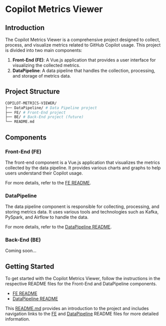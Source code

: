 # Copilot Metrics Viewer

## Introduction

The Copilot Metrics Viewer is a comprehensive project designed to collect, process, and visualize metrics related to GitHub Copilot usage. This project is divided into two main components:

1. **Front-End (FE)**: A Vue.js application that provides a user interface for visualizing the collected metrics.
2. **DataPipeline**: A data pipeline that handles the collection, processing, and storage of metrics data.

## Project Structure

```bash
COPILOT-METRICS-VIEWER/
├── DataPipeline/ # Data Pipeline project
├── FE/ # Front-End project
├── BE/ # Back-End project (future)
└── README.md

```

## Components

### Front-End (FE)

The front-end component is a Vue.js application that visualizes the metrics collected by the data pipeline. It provides various charts and graphs to help users understand their Copilot usage.

For more details, refer to the [FE README](FE/README.md).

### DataPipeline

The data pipeline component is responsible for collecting, processing, and storing metrics data. It uses various tools and technologies such as Kafka, PySpark, and Airflow to handle the data.

For more details, refer to the [DataPipeline README](DataPipeline/README.md).

### Back-End (BE)
Coming soon...

## Getting Started

To get started with the Copilot Metrics Viewer, follow the instructions in the respective README files for the Front-End and DataPipeline components.

- [FE README](FE/README.md)
- [DataPipeline README](DataPipeline/README.md)

This [README.md](http://_vscodecontentref_/#%7B%22uri%22%3A%7B%22%24mid%22%3A1%2C%22fsPath%22%3A%22%2FUsers%2Fnguyen.truong.an%2FPersonals%2Fcopilot-metrics-viewer%2FREADME.md%22%2C%22path%22%3A%22%2FUsers%2Fnguyen.truong.an%2FPersonals%2Fcopilot-metrics-viewer%2FREADME.md%22%2C%22scheme%22%3A%22file%22%7D%7D) provides an introduction to the project and includes navigation links to the [FE](http://_vscodecontentref_/#%7B%22uri%22%3A%7B%22%24mid%22%3A1%2C%22fsPath%22%3A%22%2FUsers%2Fnguyen.truong.an%2FPersonals%2Fcopilot-metrics-viewer%2FFE%22%2C%22path%22%3A%22%2FUsers%2Fnguyen.truong.an%2FPersonals%2Fcopilot-metrics-viewer%2FFE%22%2C%22scheme%22%3A%22file%22%7D%7D) and [DataPipeline](http://_vscodecontentref_/#%7B%22uri%22%3A%7B%22%24mid%22%3A1%2C%22fsPath%22%3A%22%2FUsers%2Fnguyen.truong.an%2FPersonals%2Fcopilot-metrics-viewer%2FDataPipeline%22%2C%22path%22%3A%22%2FUsers%2Fnguyen.truong.an%2FPersonals%2Fcopilot-metrics-viewer%2FDataPipeline%22%2C%22scheme%22%3A%22file%22%7D%7D) README files for more detailed information.
